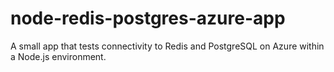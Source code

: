 # node-redis-postgres-azure-app
A small app that tests connectivity to Redis and PostgreSQL on Azure within a Node.js environment.
